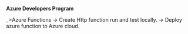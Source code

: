 **Azure Developers Program**

\_>Azure Functions
-> Create Http function run and test locally.
-> Deploy azure function to Azure cloud.
